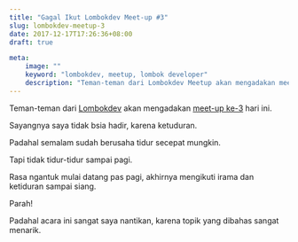 ```yaml
---
title: "Gagal Ikut Lombokdev Meet-up #3"
slug: lombokdev-meetup-3
date: 2017-12-17T17:26:36+08:00
draft: true

meta:
    image: ""
    keyword: "lombokdev, meetup, lombok developer"
    description: "Teman-teman dari Lombokdev Meetup akan mengadakan meet-up ke-3 hari ini. Sayangnya saya tidak bsia hadir, karena ketuduran."
---
```


Teman-teman dari [Lombokdev](https://lombokdev.github.io) akan mengadakan [meet-up ke-3](https://lombokdev.github.io/Meetup003/) hari ini. 

Sayangnya saya tidak bsia hadir, karena ketuduran.

Padahal semalam sudah berusaha tidur secepat mungkin.

Tapi tidak tidur-tidur sampai pagi.

Rasa ngantuk mulai datang pas pagi, 
akhirnya mengikuti irama dan ketiduran sampai siang.

Parah!

Padahal acara ini sangat saya nantikan, karena topik yang dibahas sangat menarik.